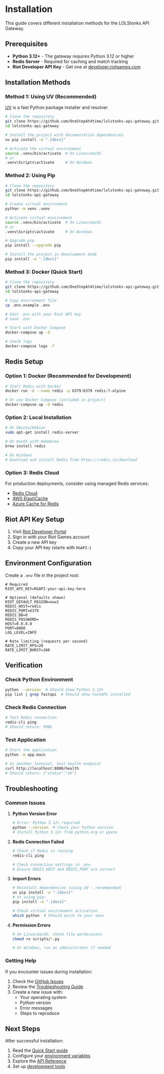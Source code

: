 # Installation

This guide covers different installation methods for the LOLStonks API Gateway.

## Prerequisites

- **Python 3.12+** - The gateway requires Python 3.12 or higher
- **Redis Server** - Required for caching and match tracking
- **Riot Developer API Key** - Get one at [developer.riotgames.com](https://developer.riotgames.com/)

## Installation Methods

### Method 1: Using UV (Recommended)

[UV](https://github.com/astral-sh/uv) is a fast Python package installer and resolver.

```bash
# Clone the repository
git clone https://github.com/OneStepAt4time/lolstonks-api-gateway.git
cd lolstonks-api-gateway

# Install the project with documentation dependencies
uv pip install -e ".[docs]"

# Activate the virtual environment
source .venv/bin/activate  # On Linux/macOS
# or
.venv\Scripts\activate     # On Windows
```

### Method 2: Using Pip

```bash
# Clone the repository
git clone https://github.com/OneStepAt4time/lolstonks-api-gateway.git
cd lolstonks-api-gateway

# Create virtual environment
python -m venv .venv

# Activate virtual environment
source .venv/bin/activate  # On Linux/macOS
# or
.venv\Scripts\activate     # On Windows

# Upgrade pip
pip install --upgrade pip

# Install the project in development mode
pip install -e ".[docs]"
```

### Method 3: Docker (Quick Start)

```bash
# Clone the repository
git clone https://github.com/OneStepAt4time/lolstonks-api-gateway.git
cd lolstonks-api-gateway

# Copy environment file
cp .env.example .env

# Edit .env with your Riot API key
# nano .env

# Start with Docker Compose
docker-compose up -d

# Check logs
docker-compose logs -f
```

## Redis Setup

### Option 1: Docker (Recommended for Development)

```bash
# Start Redis with Docker
docker run -d --name redis -p 6379:6379 redis:7-alpine

# Or use Docker Compose (included in project)
docker-compose up -d redis
```

### Option 2: Local Installation

```bash
# On Ubuntu/Debian
sudo apt-get install redis-server

# On macOS with Homebrew
brew install redis

# On Windows
# Download and install Redis from https://redis.io/download
```

### Option 3: Redis Cloud

For production deployments, consider using managed Redis services:
- [Redis Cloud](https://redis.com/try-free/)
- [AWS ElastiCache](https://aws.amazon.com/elasticache/)
- [Azure Cache for Redis](https://azure.microsoft.com/en-us/products/cache/)

## Riot API Key Setup

1. Visit [Riot Developer Portal](https://developer.riotgames.com/)
2. Sign in with your Riot Games account
3. Create a new API key
4. Copy your API key (starts with `RGAPI-`)

## Environment Configuration

Create a `.env` file in the project root:

```env
# Required
RIOT_API_KEY=RGAPI-your-api-key-here

# Optional (defaults shown)
RIOT_DEFAULT_REGION=euw1
REDIS_HOST=redis
REDIS_PORT=6379
REDIS_DB=0
REDIS_PASSWORD=
HOST=0.0.0.0
PORT=8080
LOG_LEVEL=INFO

# Rate limiting (requests per second)
RATE_LIMIT_RPS=20
RATE_LIMIT_BURST=100
```

## Verification

### Check Python Environment

```bash
python --version  # Should show Python 3.12+
pip list | grep fastapi  # Should show FastAPI installed
```

### Check Redis Connection

```bash
# Test Redis connection
redis-cli ping
# Should return: PONG
```

### Test Application

```bash
# Start the application
python -m app.main

# In another terminal, test health endpoint
curl http://localhost:8080/health
# Should return: {"status":"ok"}
```

## Troubleshooting

### Common Issues

1. **Python Version Error**
   ```bash
   # Error: Python 3.12+ required
   python --version  # Check your Python version
   # Install Python 3.12+ from python.org or pyenv
   ```

2. **Redis Connection Failed**
   ```bash
   # Check if Redis is running
   redis-cli ping

   # Check connection settings in .env
   # Ensure REDIS_HOST and REDIS_PORT are correct
   ```

3. **Import Errors**
   ```bash
   # Reinstall dependencies (using UV - recommended)
   uv pip install -e ".[docs]"
   # or using pip:
   pip install -e ".[docs]"

   # Check virtual environment activation
   which python  # Should point to your venv
   ```

4. **Permission Errors**
   ```bash
   # On Linux/macOS, check file permissions
   chmod +x scripts/*.py

   # On Windows, run as administrator if needed
   ```

### Getting Help

If you encounter issues during installation:

1. Check the [GitHub Issues](https://github.com/OneStepAt4time/lolstonks-api-gateway/issues)
2. Review the [Troubleshooting Guide](../development/testing.md#troubleshooting)
3. Create a new issue with:
   - Your operating system
   - Python version
   - Error messages
   - Steps to reproduce

## Next Steps

After successful installation:

1. Read the [Quick Start guide](quick-start.md)
2. Configure your [environment variables](configuration.md)
3. Explore the [API Reference](../api/overview.md)
4. Set up [development tools](../development/testing.md)
